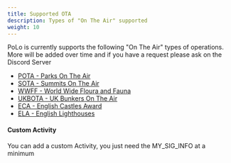 ```yaml
---
title: Supported OTA
description: Types of "On The Air" supported 
weight: 10
---
```


PoLo is currently supports the following "On The Air" types of operations. More will be added over time and if you have a request please ask on the Discord Server

- [POTA - Parks On The Air](https://parksontheair.com/) 
- [SOTA - Summits On The Air](https://www.sota.org.uk/)
- [WWFF - World Wide Floura and Fauna](https://wwff.co) 
- [UKBOTA - UK Bunkers On The Air](https://bunkersontheair.org)
- [ECA - English Castles Award](https://englishcastlesawards.uk/ ) 
- [ELA - English Lighthouses](https://englishlighthouseawards.uk/)




#### Custom Activity

You can add a custom Activity, you just need the MY_SIG_INFO at a minimum 
